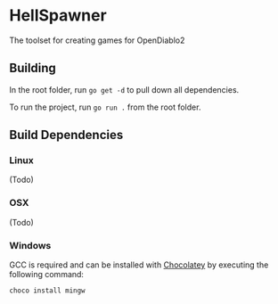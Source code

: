 # HellSpawner
The toolset for creating games for OpenDiablo2

## Building
In the root folder, run `go get -d` to pull down all dependencies.

To run the project, run `go run .` from the root folder.

## Build Dependencies
### Linux
(Todo)
### OSX
(Todo)
### Windows
GCC is required and can be installed with [Chocolatey](https://chocolatey.org/) by executing the following command:

```choco install mingw```